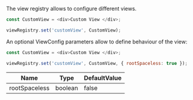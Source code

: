 The view registry allows to configure different views.

```js
const CustomView = <div>Custom View </div>;

viewRegistry.set('customView', CustomView);
```

An optional ViewConfig parameters allow to define behaviour of the view:

```js
const CustomView = <div>Custom View </div>;

viewRegistry.set('customView', CustomView, { rootSpaceless: true });
```

| Name          | Type    | DefaultValue |
|---------------|---------|--------------|
| rootSpaceless | boolean | false        |
